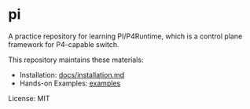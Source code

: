 # pi

A practice repository for learning PI/P4Runtime, which is a control plane framework for P4-capable switch.

This repository maintains these materials:
- Installation: [docs/installation.md](docs/installation.md)
- Hands-on Examples: [examples](examples/)

License: MIT
